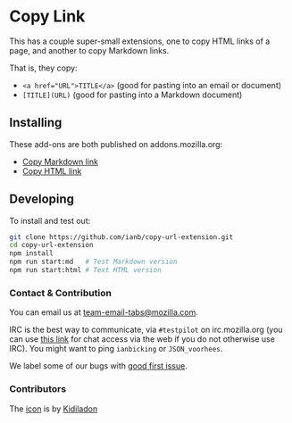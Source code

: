 # Copy Link

This has a couple super-small extensions, one to copy HTML links of a page, and another to copy Markdown links.

That is, they copy:

* `<a href="URL">TITLE</a>` (good for pasting into an email or document)
* `[TITLE](URL)` (good for pasting into a Markdown document)

## Installing

These add-ons are both published on addons.mozilla.org:

* [Copy Markdown link](https://addons.mozilla.org/en-US/firefox/addon/copy-markdown-link/)
* [Copy HTML link](https://addons.mozilla.org/en-US/firefox/addon/copy-html-link/)

## Developing

To install and test out:

```sh
git clone https://github.com/ianb/copy-url-extension.git
cd copy-url-extension
npm install
npm run start:md   # Test Markdown version
npm run start:html # Text HTML version
```

### Contact & Contribution

You can email us at [team-email-tabs@mozilla.com](mailto:team-email-tabs@mozilla.com).

IRC is the best way to communicate, via `#testpilot` on irc.mozilla.org (you can use [this link](https://kiwiirc.com/nextclient/irc.mozilla.org/testpilot) for chat access via the web if you do not otherwise use IRC). You might want to ping `ianbicking` or `JSON_voorhees`.

We label some of our bugs with [good first issue](https://github.com/mozilla/email-tabs/issues?q=is%3Aopen+is%3Aissue+label%3A%22good+first+issue%22).

### Contributors

The [icon](https://thenounproject.com/search/?q=link&i=1480779) is by [Kidiladon](https://thenounproject.com/kidilandon)

